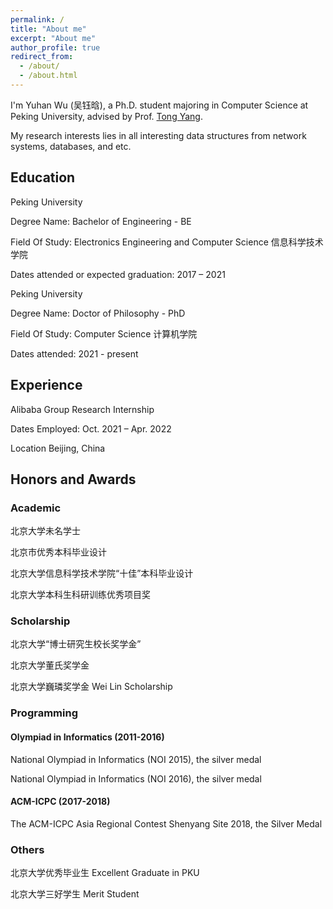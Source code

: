 ```yaml
---
permalink: /
title: "About me"
excerpt: "About me"
author_profile: true
redirect_from: 
  - /about/
  - /about.html
---
```


I'm Yuhan Wu (吴钰晗), a Ph.D. student majoring in Computer Science at Peking University, advised by Prof. [Tong Yang](https://yangtonghome.github.io/). 

My research interests lies in all interesting data structures from network systems, databases, and etc.


## Education

Peking University

Degree Name: Bachelor of Engineering - BE

Field Of Study: Electronics Engineering and Computer Science 信息科学技术学院

Dates attended or expected graduation: 2017 – 2021


Peking University

Degree Name: Doctor of Philosophy - PhD 

Field Of Study: Computer Science 计算机学院

Dates attended: 2021 - present

## Experience

Alibaba Group Research Internship

Dates Employed: Oct. 2021 – Apr. 2022

Location Beijing, China



## Honors and Awards


### Academic

北京大学未名学士

北京市优秀本科毕业设计

北京大学信息科学技术学院“十佳”本科毕业设计

北京大学本科生科研训练优秀项目奖




### Scholarship

北京大学“博士研究生校长奖学金”

北京大学董氏奖学金

北京大学巍璘奖学金 Wei Lin Scholarship


### Programming


#### Olympiad in Informatics (2011-2016)

National Olympiad in Informatics (NOI 2015), the silver medal

National Olympiad in Informatics (NOI 2016), the silver medal


#### ACM-ICPC (2017-2018)

The ACM-ICPC Asia Regional Contest Shenyang Site 2018, the Silver Medal


### Others 

北京大学优秀毕业生 Excellent Graduate in PKU

北京大学三好学生 Merit Student

